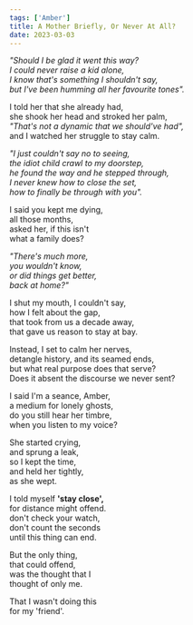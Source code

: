 ```yaml
---
tags: ['Amber']
title: A Mother Briefly, Or Never At All?
date: 2023-03-03
---
```


*"Should I be glad it went this way?*  
*I could never raise a kid alone,*  
*I know that's something I shouldn't say,*  
*but I've been humming all her favourite tones".*

I told her that she already had,  
she shook her head and stroked her palm,  
*"That's not a dynamic that we should've had",*  
and I watched her struggle to stay calm.

*"I just couldn't say no to seeing,*  
*the idiot child crawl to my doorstep,*  
*he found the way and he stepped through,*  
*I never knew how to close the set,*  
*how to finally be through with you".*

I said you kept me dying,  
all those months,  
asked her, if this isn't  
what a family does?

*"There's much more,*  
*you wouldn't know,*  
*or did things get better,*  
*back at home?"*

I shut my mouth, I couldn't say,  
how I felt about the gap,  
that took from us a decade away,  
that gave us reason to stay at bay.

Instead, I set to calm her nerves,  
detangle history, and its seamed ends,  
but what real purpose does that serve?  
Does it absent the discourse we never sent?

I said I'm a seance, Amber,  
a medium for lonely ghosts,  
do you still hear her timbre,  
when you listen to my voice?

She started crying,  
and sprung a leak,  
so I kept the time,  
and held her tightly,  
as she wept.

I told myself **'stay close',**  
for distance might offend.  
don't check your watch,  
don't count the seconds  
until this thing can end.

But the only thing,  
that could offend,  
was the thought that I  
thought of only me.

That I wasn't doing this  
for my 'friend'.  
